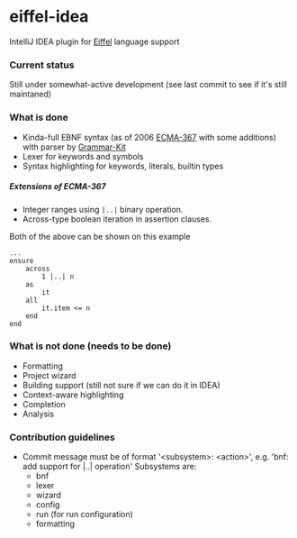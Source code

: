 # eiffel-idea
IntelliJ IDEA plugin for [Eiffel](eiffel.org) language support

### Current status
Still under somewhat-active development (see last commit to see if it's still maintaned)

### What is done
* Kinda-full EBNF syntax (as of 2006 [ECMA-367](http://www.ecma-international.org/publications/files/ECMA-ST/ECMA-367.pdf) with some additions) with parser by [Grammar-Kit](github.com/JetBrains/Grammar-Kit)
* Lexer for keywords and symbols
* Syntax highlighting for keywords, literals, builtin types

##### Extensions of ECMA-367
* Integer ranges using `|..|` binary operation.
* Across-type boolean iteration in assertion clauses.

Both of the above can be shown on this example

    ...
    ensure
        across 
            1 |..| n
        as
            it
        all
            it.item <= n
        end
    end

### What is not done (needs to be done)
* Formatting
* Project wizard
* Building support (still not sure if we can do it in IDEA)
* Context-aware highlighting
* Completion
* Analysis

### Contribution guidelines
* Commit message must be of format '\<subsystem\>: \<action\>', e.g. 'bnf: add support for |..| operation'
  Subsystems are:
    * bnf
    * lexer
    * wizard
    * config
    * run (for run configuration)
    * formatting